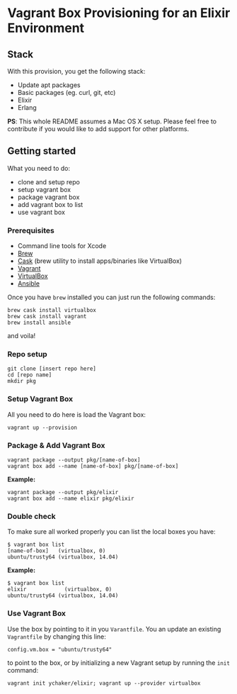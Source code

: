 # Vagrant Box Provisioning for an Elixir Environment

## Stack

With this provision, you get the following stack:

* Update apt packages
* Basic packages (eg. curl, git, etc)
* Elixir
* Erlang

**PS**: This whole README assumes a Mac OS X setup. Please feel free to contribute if you would like to add support for other platforms.

## Getting started

What you need to do:

* clone and setup repo
* setup vagrant box
* package vagrant box
* add vagrant box to list
* use vagrant box

### Prerequisites

* Command line tools for Xcode
* [Brew](http://brew.sh/)
* [Cask](http://caskroom.io/) (brew utility to install apps/binaries like VirtualBox)
* [Vagrant](https://www.vagrantup.com/)
* [VirtualBox](https://www.virtualbox.org/)
* [Ansible](http://www.ansible.com/)

Once you have `brew` installed you can just run the following commands:

```
brew cask install virtualbox
brew cask install vagrant
brew install ansible
```

and voila!

### Repo setup

```
git clone [insert repo here]
cd [repo name]
mkdir pkg
```

### Setup Vagrant Box

All you need to do here is load the Vagrant box:

```
vagrant up --provision
```

### Package & Add Vagrant Box

```
vagrant package --output pkg/[name-of-box]
vagrant box add --name [name-of-box] pkg/[name-of-box]
```

**Example:**

```
vagrant package --output pkg/elixir
vagrant box add --name elixir pkg/elixir
```

### Double check

To make sure all worked properly you can list the local boxes you have:

```
$ vagrant box list
[name-of-box]   (virtualbox, 0)
ubuntu/trusty64 (virtualbox, 14.04)
```

**Example:**

```
$ vagrant box list
elixir            (virtualbox, 0)
ubuntu/trusty64 (virtualbox, 14.04)
```

### Use Vagrant Box

Use the box by pointing to it in you `Varantfile`. You an update an existing `Vagrantfile` by changing this line:

```
config.vm.box = "ubuntu/trusty64"
```

to point to the box, or by initializing a new Vagrant setup by running the `init` command:

```
vagrant init ychaker/elixir; vagrant up --provider virtualbox
```
